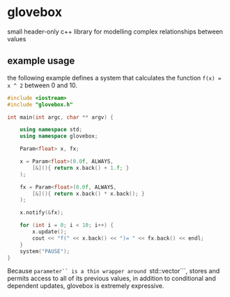 # glovebox
small header-only c++ library for modelling complex relationships between values

## example usage
the following example defines a system that calculates the function ```f(x) = x ^ 2``` between 0 and 10.
```c++
#include <iostream>
#include "glovebox.h"

int main(int argc, char ** argv) {

	using namespace std;
	using namespace glovebox;

	Param<float> x, fx;

	x = Param<float>(0.0f, ALWAYS,
		[&](){ return x.back() + 1.f; }
	);

	fx = Param<float>(0.0f, ALWAYS,
		[&](){ return x.back() * x.back(); }
	);

	x.notify(&fx);

	for (int i = 0; i < 10; i++) {
		x.update();
		cout << "f(" << x.back() << ")= " << fx.back() << endl;
	}
	system("PAUSE");
}
```
Because ```parameter`` is a thin wrapper around ```std::vector```, stores and permits access to all of its previous values, in addition to conditional and dependent updates, glovebox is extremely expressive.
